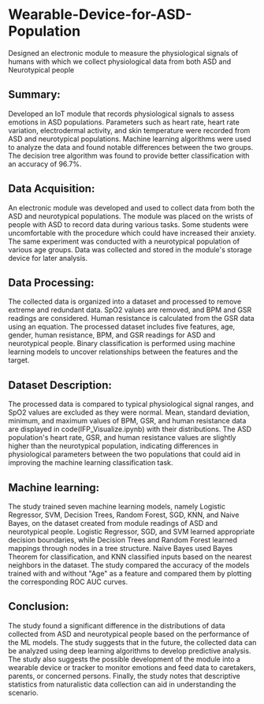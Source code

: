 # Wearable-Device-for-ASD-Population
Designed an electronic module to measure the physiological signals of humans with which we collect physiological data from both ASD and Neurotypical people

## Summary:
Developed an IoT module that records physiological signals to assess emotions in ASD populations. Parameters such as heart rate, heart rate variation, electrodermal activity, and skin temperature were recorded from ASD and neurotypical populations. Machine learning algorithms were used to analyze the data and found notable differences between the two groups. The decision tree algorithm was found to provide better classification with an accuracy of 96.7%.

## Data Acquisition:
An electronic module was developed and used to collect data from both the ASD and neurotypical populations. The module was placed on the wrists of people with ASD to record data during various tasks. Some students were uncomfortable with the procedure which could have increased their anxiety. The same experiment was conducted with a neurotypical population of various age groups. Data was collected and stored in the module's storage device for later analysis.

## Data Processing:
The collected data is organized into a dataset and processed to remove extreme and redundant data. SpO2 values are removed, and BPM and GSR readings are considered. Human resistance is calculated from the GSR data using an equation. The processed dataset includes five features, age, gender, human resistance, BPM, and GSR readings for ASD and neurotypical people. Binary classification is performed using machine learning models to uncover relationships between the features and the target.

## Dataset Description:
The processed data is compared to typical physiological signal ranges, and SpO2 values are excluded as they were normal. Mean, standard deviation, minimum, and maximum values of BPM, GSR, and human resistance data are displayed in code(IFP_Visualize.ipynb) with their distributions. The ASD population's heart rate, GSR, and human resistance values are slightly higher than the neurotypical population, indicating differences in physiological parameters between the two populations that could aid in improving the machine learning classification task.

## Machine learning:
The study trained seven machine learning models, namely Logistic Regressor, SVM, Decision Trees, Random Forest, SGD, KNN, and Naive Bayes, on the dataset created from module readings of ASD and neurotypical people. Logistic Regressor, SGD, and SVM learned appropriate decision boundaries, while Decision Trees and Random Forest learned mappings through nodes in a tree structure. Naive Bayes used Bayes Theorem for classification, and KNN classified inputs based on the nearest neighbors in the dataset. The study compared the accuracy of the models trained with and without "Age" as a feature and compared them by plotting the corresponding ROC AUC curves.

## Conclusion:
The study found a significant difference in the distributions of data collected from ASD and neurotypical people based on the performance of the ML models. The study suggests that in the future, the collected data can be analyzed using deep learning algorithms to develop predictive analysis. The study also suggests the possible development of the module into a wearable device or tracker to monitor emotions and feed data to caretakers, parents, or concerned persons. Finally, the study notes that descriptive statistics from naturalistic data collection can aid in understanding the scenario.
